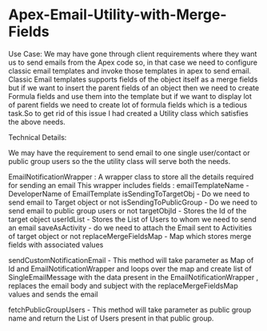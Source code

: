 # Apex-Email-Utility-with-Merge-Fields

Use Case:   We may have gone through client requirements where they want us to send emails from the Apex code so, in that case we need to configure classic email templates and invoke those templates in apex to send email. Classic Email templates supports fields of the object itself as a merge fields but if we want to insert the parent fields of an object then we need to create Formula fields and use them into the template but if we want to display lot of parent fields we need to create lot of formula fields which is a tedious task.So to get rid of this issue I had created a Utility class which satisfies the above needs.

Technical Details:

We may have the requirement to send email to one single user/contact or public group users so the the utility class will serve both the needs.

EmailNotificationWrapper : A wrapper class to store all the details required for sending an email 
			          This wrapper includes fields :
emailTemplateName - DeveloperName of EmailTemplate
isSendingToTargetObj - Do we need to send email to Target object or not
isSendingToPublicGroup - Do we need to send email to public group users or not
targetObjId - Stores the Id of the target object
userIdList - Stores the List of Users to whom we need to send an email
saveAsActivity - do we need to attach the Email sent to  Activities of target object or not
replaceMergeFieldsMap - Map which stores merge fields with associated values
  
sendCustomNotificationEmail - This method will take parameter as Map of Id and EmailNotificationWrapper and loops over the map and create list of SingleEmailMessage with the data present in the EmailNotificationWrapper , replaces the email body and subject with the replaceMergeFieldsMap values and sends the email

fetchPublicGroupUsers - This method will take parameter as public group name and return the List of Users present in that public group.
